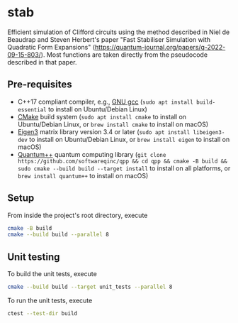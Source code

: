 # stab
Efficient simulation of Clifford circuits using the method described in Niel de Beaudrap and Steven Herbert's paper "Fast Stabiliser Simulation with Quadratic Form Expansions" (https://quantum-journal.org/papers/q-2022-09-15-803/). Most functions are taken directly from the pseudocode described in that paper.

## Pre-requisites

- C++17 compliant compiler, e.g., [GNU gcc](https://gcc.gnu.org/)
  (`sudo apt install build-essential` to install on Ubuntu/Debian Linux)
- [CMake](https://cmake.org/) build system
  (`sudo apt install cmake` to install on Ubuntu/Debian Linux, or `brew install cmake` to install on macOS)
- [Eigen3](https://eigen.tuxfamily.org/index.php) matrix library version 3.4 or later
  (`sudo apt install libeigen3-dev` to install on Ubuntu/Debian Linux, or `brew install eigen` to install on macOS)
- [Quantum++](https://github.com/softwareqinc/qpp) quantum computing library
  (`git clone https://github.com/softwareqinc/qpp && cd qpp && cmake -B build && sudo cmake --build build --target install`
  to install on all platforms, or `brew install quantum++` to install on macOS)

## Setup

From inside the project's root directory, execute

```bash
cmake -B build
cmake --build build --parallel 8
```

## Unit testing

To build the unit tests, execute

```bash
cmake --build build --target unit_tests --parallel 8
```

To run the unit tests, execute

```bash
ctest --test-dir build
```
